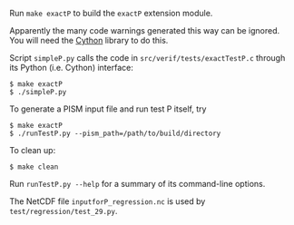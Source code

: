 Run `make exactP` to build the `exactP` extension module.

Apparently the many code warnings generated this way can be ignored.  You will
need the [Cython](http://www.cython.org) library to do this.

Script `simpleP.py` calls the code in `src/verif/tests/exactTestP.c`
through its Python (i.e. Cython) interface:

    $ make exactP
    $ ./simpleP.py

To generate a PISM input file and run test P itself, try

    $ make exactP
    $ ./runTestP.py --pism_path=/path/to/build/directory

To clean up:

    $ make clean

Run `runTestP.py --help` for a summary of its command-line options.

The NetCDF file `inputforP_regression.nc` is used by `test/regression/test_29.py`.

